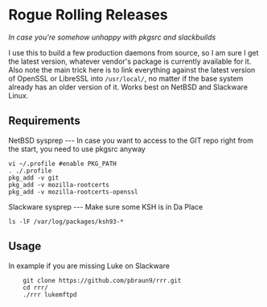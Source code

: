 # Rogue Rolling Releases

_In case you're somehow unhappy with pkgsrc and slackbuilds_

I use this to build a few production daemons from source, so I am sure I get the latest version, whatever vendor's package is currently available for it.  Also note the main trick here is to link everything against the latest version of OpenSSL or LibreSSL into `/usr/local/`, no matter if the base system already has an older version of it.  Works best on NetBSD and Slackware Linux.

## Requirements

NetBSD sysprep --- In case you want to access to the GIT repo right from the start, you need to use pkgsrc anyway

	vi ~/.profile #enable PKG_PATH
	. ./.profile
	pkg_add -v git
	pkg_add -v mozilla-rootcerts
	pkg_add -v mozilla-rootcerts-openssl

Slackware sysprep --- Make sure some KSH is in Da Place

	ls -lF /var/log/packages/ksh93-*

## Usage

In example if you are missing Luke on Slackware  
 
        git clone https://github.com/pbraun9/rrr.git
        cd rrr/
        ./rrr lukemftpd

